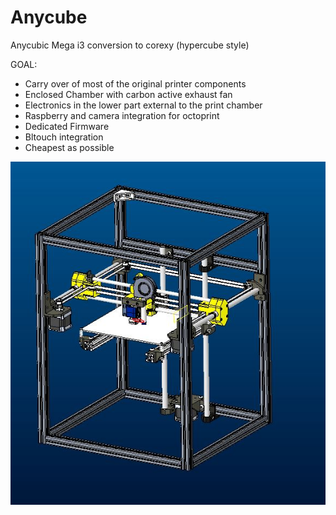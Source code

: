 # Anycube
Anycubic Mega i3 conversion to corexy (hypercube style)

GOAL:
- Carry over of most of the original printer components
- Enclosed Chamber with carbon active exhaust fan
- Electronics in the lower part external to the print chamber
- Raspberry and camera integration for octoprint
- Dedicated Firmware
- Bltouch integration
- Cheapest as possible

![Alt text](/CAD/0.1/Anycube_0.1.JPG?raw=true "Optional Title")

